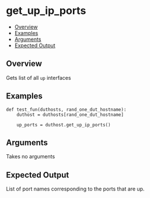 # get_up_ip_ports

- [Overview](#overview)
- [Examples](#examples)
- [Arguments](#arguments)
- [Expected Output](#expected-output)

## Overview
Gets list of all `up` interfaces

## Examples
```
def test_fun(duthosts, rand_one_dut_hostname):
    duthost = duthosts[rand_one_dut_hostname]

    up_ports = duthost.get_up_ip_ports()
```

## Arguments
Takes no arguments

## Expected Output
List of port names corresponding to the ports that are up.
